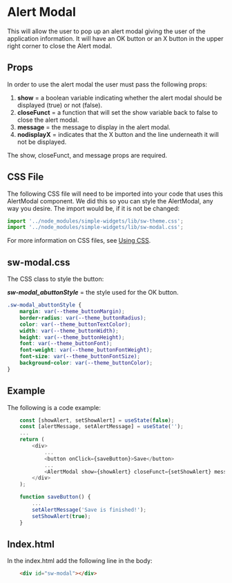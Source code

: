 # **Alert Modal**

This will allow the user to pop up an alert modal giving the user of the application information.  It will have an OK button or an X button in the upper right corner to close the Alert modal.

## **Props**
In order to use the alert modal the user must pass the following props:

1. **show** = a boolean variable indicating whether the alert modal should be displayed (true) or not (false).
2. **closeFunct** = a function that will set the show variable back to false to close the alert modal.
3. **message** = the message to display in the alert modal.
4. **nodisplayX** = indicates that the X button and the line underneath it will not be displayed.

The show, closeFunct, and message props are required.  

## CSS File

The following CSS file will need to be imported into your code that uses this AlertModal component.  We did this so you can style the AlertModal, any way you desire.  The import would be, if it is not be changed:

```javascript
import '../node_modules/simple-widgets/lib/sw-theme.css';
import '../node_modules/simple-widgets/lib/sw-modal.css';
```

For more information on CSS files, see [Using CSS](./UsingCSS.md).


## sw-modal.css

The CSS class to style the button:

***sw-modal_abuttonStyle*** = the style used for the OK button.

```css
.sw-modal_abuttonStyle {
    margin: var(--theme_buttonMargin);
    border-radius: var(--theme_buttonRadius);
    color: var(--theme_buttonTextColor);
    width: var(--theme_buttonWidth);
    height: var(--theme_buttonHeight);
    font: var(--theme_buttonFont);
    font-weight: var(--theme_buttonFontWeight);
    font-size: var(--theme_buttonFontSize);
    background-color: var(--theme_buttonColor);
}
```

## **Example**
The following is a code example:

```javascript
    const [showAlert, setShowAlert] = useState(false);
    const [alertMessage, setAlertMessage] = useState('');
    ...
    return (
        <div>
            ...
            <button onClick={saveButton}>Save</button>
            ...
            <AlertModal show={showAlert} closeFunct={setShowAlert} message={alertMessage} />
        </div>
    );

    function saveButton() {
        ...
        setAlertMessage('Save is finished!');
        setShowAlert(true);
    }
```

## **Index.html**
In the index.html add the following line in the body:
```html
    <div id="sw-modal"></div>
```
